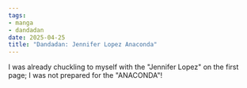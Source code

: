 ```yaml
---
tags: 
- manga
- dandadan
date: 2025-04-25
title: "Dandadan: Jennifer Lopez Anaconda"
---
```


I was already chuckling to myself with the "Jennifer Lopez" on the first page; I was not prepared for the "ANACONDA"!